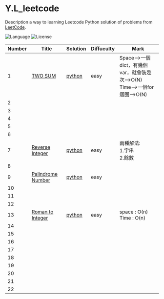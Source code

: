 # Y.L_leetcode
Description a way to learning Leetcode
Python solution of problems from [LeetCode](https://leetcode.com/).

![Language](https://img.shields.io/badge/Leetcode-python-blue) ![License](https://img.shields.io/badge/License-MIT-green.svg)


|Number|Title|Solution|Diffuculty|Mark|
|---|---|---|---|---|
|1|[TWO SUM](https://leetcode.com/problems/two-sum/)|[python](./code/1.py)|easy|Space-->一個dict，有幾個var，就會裝幾次-->O(N)<br>Time-->一個for迴圈-->O(N)|
|2|||||
|3|||||
|4|||||
|5|||||
|6|||||
|7|[Reverse Integer](https://leetcode.com/problems/reverse-integer/)|[python](./code/7.py)|easy|兩種解法:<br>	1.字串<br>	2.餘數|
|8|||||
|9|[Palindrome Number](https://leetcode.com/problems/palindrome-number/)|[python](./code/9.py)|easy||
|10|||||
|11|||||
|12|||||
|13|[Roman to Integer](https://leetcode.com/problems/roman-to-integer/)|[python](./code/13.py)|easy|space : O(n) <br>Time : O(n)|
|14|||||
|15|||||
|16|||||
|17|||||
|18|||||
|19|||||
|20|||||
|21|||||
|22|||||












